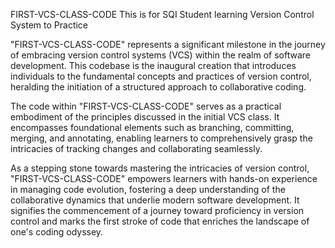 FIRST-VCS-CLASS-CODE
This is for SQI Student learning Version Control System to Practice


"FIRST-VCS-CLASS-CODE" represents a significant milestone in the journey of embracing version control systems (VCS) within the realm of software development. This codebase is the inaugural creation that introduces individuals to the fundamental concepts and practices of version control, heralding the initiation of a structured approach to collaborative coding.

The code within "FIRST-VCS-CLASS-CODE" serves as a practical embodiment of the principles discussed in the initial VCS class. It encompasses foundational elements such as branching, committing, merging, and annotating, enabling learners to comprehensively grasp the intricacies of tracking changes and collaborating seamlessly.

As a stepping stone towards mastering the intricacies of version control, "FIRST-VCS-CLASS-CODE" empowers learners with hands-on experience in managing code evolution, fostering a deep understanding of the collaborative dynamics that underlie modern software development. It signifies the commencement of a journey toward proficiency in version control and marks the first stroke of code that enriches the landscape of one's coding odyssey.
